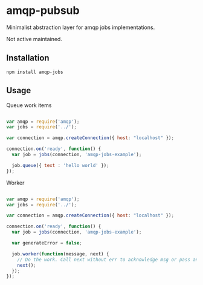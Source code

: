 # amqp-pubsub
Minimalist abstraction layer for amqp jobs implementations.

Not active maintained.

## Installation

```
npm install amqp-jobs
```

## Usage

Queue work items

```javascript

var amqp = require('amqp');
var jobs = require('../');

var connection = amqp.createConnection({ host: "localhost" });

connection.on('ready', function() {
  var job = jobs(connection, 'amqp-jobs-example');

  job.queue({ text : 'hello world' });
});

```

Worker

```javascript

var amqp = require('amqp');
var jobs = require('../');

var connection = amqp.createConnection({ host: "localhost" });

connection.on('ready', function() {
  var job = jobs(connection, 'amqp-jobs-example');

  var generateError = false;

  job.worker(function(message, next) {
    // Do the work. Call next without err to acknowledge msg or pass an error do not acknowledge message
    next();
  });
});

```
